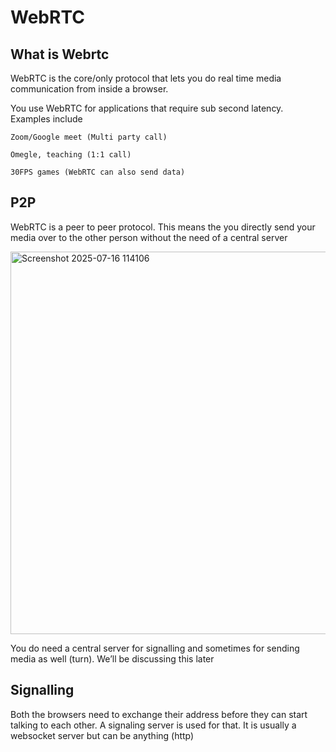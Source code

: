 # WebRTC 

## What is Webrtc 

WebRTC is the core/only protocol that lets you do real time media communication from inside a browser.

You use WebRTC for applications that require sub second latency. 
Examples include

    Zoom/Google meet (Multi party call)

    Omegle, teaching (1:1 call)

    30FPS games (WebRTC can also send data)


## P2P

WebRTC is a peer to peer protocol. This means the you directly send your media over to the other person without the need of a central server

<img width="1428" height="612" alt="Screenshot 2025-07-16 114106" src="https://github.com/user-attachments/assets/31ba96be-5273-412f-851e-a33ba8c97bce" />

You do need a central server for signalling and sometimes for sending media as well (turn). We’ll be discussing this later


## Signalling 

Both the browsers need to exchange their address before they can start talking to each other. A signaling server is used for that. 
It is usually a websocket server but can be anything (http)


